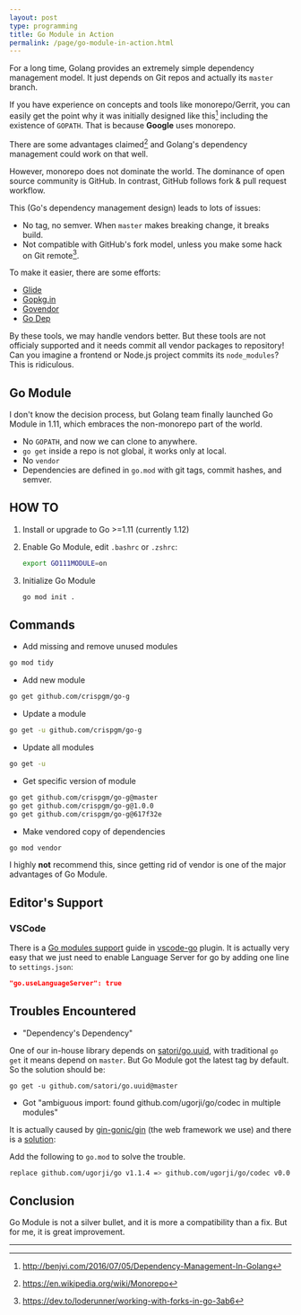 ```yaml
---
layout: post
type: programming
title: Go Module in Action
permalink: /page/go-module-in-action.html
---
```


For a long time, Golang provides an extremely simple dependency management model. It just depends on Git repos and actually its `master` branch.

If you have experience on concepts and tools like monorepo/Gerrit, you can easily get the point why it was initially designed like this[^1] including the existence of `GOPATH`. That is because **Google** uses monorepo.

There are some advantages claimed[^2] and Golang's dependency management could work on that well.

However, monorepo does not dominate the world. The dominance of open source community is GitHub. In contrast, GitHub follows fork & pull request workflow.

This (Go's dependency management design) leads to lots of issues:

* No tag, no semver. When `master` makes breaking change, it breaks build.
* Not compatible with GitHub's fork model, unless you make some hack on Git remote[^3].

To make it easier, there are some efforts:

* [Glide](https://glide.sh/)
* [Gopkg.in](http://labix.org/gopkg.in)
* [Govendor](https://github.com/kardianos/govendor)
* [Go Dep](https://github.com/golang/dep)

By these tools, we may handle vendors better. But these tools are not officialy supported and it needs commit all vendor packages to repository! Can you imagine a frontend or Node.js project commits its `node_modules`? This is ridiculous.

## Go Module

I don't know the decision process, but Golang team finally launched Go Module in 1.11, which embraces the non-monorepo part of the world.

* No `GOPATH`, and now we can clone to anywhere.
* `go get` inside a repo is not global, it works only at local.
* No `vendor`
* Dependencies are defined in `go.mod` with git tags, commit hashes, and semver.

## HOW TO

1. Install or upgrade to Go >=1.11 (currently 1.12)
2. Enable Go Module, edit `.bashrc` or `.zshrc`:

    ```sh
    export GO111MODULE=on
    ```

3. Initialize Go Module

    ```sh
    go mod init .
    ```

## Commands

* Add missing and remove unused modules

```sh
go mod tidy
```

* Add new module

```sh
go get github.com/crispgm/go-g
```

* Update a module

```sh
go get -u github.com/crispgm/go-g
```

* Update all modules

```sh
go get -u
```

* Get specific version of module

```sh
go get github.com/crispgm/go-g@master
go get github.com/crispgm/go-g@1.0.0
go get github.com/crispgm/go-g@617f32e
```

* Make vendored copy of dependencies

```sh
go mod vendor
```

I highly **not** recommend this, since getting rid of vendor is one of the major advantages of Go Module.

## Editor's Support

### VSCode

There is a [Go modules support](https://github.com/Microsoft/vscode-go/wiki/Go-modules-support-in-Visual-Studio-Code) guide in [vscode-go](https://github.com/microsoft/vscode-go) plugin. It is actually very easy that we just need to enable Language Server for go by adding one line to `settings.json`:

```json
"go.useLanguageServer": true
```

## Troubles Encountered

* "Dependency's Dependency"

One of our in-house library depends on [satori/go.uuid](https://github.com/satori/go.uuid), with traditional `go get` it means depend on `master`. But Go Module got the latest tag by default. So the solution should be:

```shell
go get -u github.com/satori/go.uuid@master
```

* Got "ambiguous import: found github.com/ugorji/go/codec in multiple modules"

It is actually caused by [gin-gonic/gin](https://github.com/gin-gonic/gin) (the web framework we use) and there is a [solution](https://github.com/gin-gonic/gin/issues/1673):

Add the following to `go.mod` to solve the trouble.

```sh
replace github.com/ugorji/go v1.1.4 => github.com/ugorji/go/codec v0.0.0-20190204201341-e444a5086c43
```

## Conclusion

Go Module is not a silver bullet, and it is more a compatibility than a fix. But for me, it is great improvement.

---

[^1]: <http://benjvi.com/2016/07/05/Dependency-Management-In-Golang>
[^2]: <https://en.wikipedia.org/wiki/Monorepo>
[^3]: <https://dev.to/loderunner/working-with-forks-in-go-3ab6>
